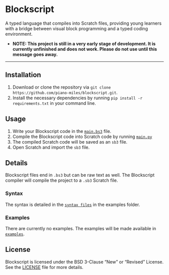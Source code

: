 # Blockscript

A typed language that compiles into Scratch files, providing young learners with a bridge between visual block programming and a typed coding environment.

- **NOTE: This project is still in a very early stage of development. It is currently unfinished and does not work. Please do not use until this message goes away.**

---

## Installation

1. Download or clone the repository via `git clone https://github.com/piano-miles/blockscript.git`.
2. Install the necessary dependencies by running `pip install -r requirements.txt` in your command line.

## Usage

1. Write your Blockscript code in the [`main.bs3`](main.bs3) file.
2. Compile the Blockscript code into Scratch code by running [`main.py`](main.py)
3. The compiled Scratch code will be saved as an `sb3` file.
4. Open Scratch and import the `sb3` file.

## Details

Blockscript files end in `.bs3` but can be raw text as well. The Blockscript compiler will compile the project to a `.sb3` Scratch file.

### Syntax

The syntax is detailed in the [`syntax files`](examples/syntax.md) in the examples folder.

### Examples

There are currently no examples. The examples will be made available in [`examples`](examples).

## License

Blockscript is licensed under the BSD 3-Clause “New” or “Revised” License. See the [LICENSE](LICENSE) file for more details.
